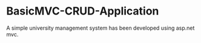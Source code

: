 # BasicMVC-CRUD-Application
A simple university management system has been developed using asp.net mvc.


